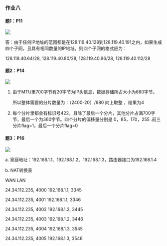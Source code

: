 ### 作业八

#### 题1：P11

![](https://gitee.com/hjx_world/PhotosSource/raw/master/img/QQ图片20200430225209.png)

答：由于任何IP地址的范围都是在128.119.40.128到128.119.40.191之内，如果生成四个子网，且具有相同数量的IP地址，则四个子网的格式应为：

128.119.40.64/28, 128.119.40.80/28, 128.119.40.96/28, 128.119.40.112/28 

#### 题2：P14

![](https://gitee.com/hjx_world/PhotosSource/raw/master/img/QQ图片20200430225148.png)

1. 由于MTU里700字节有20字节为IP头信息，数据存储所占大小为680字节。

   所以整体需要的分片数量为：（2400-20）/680 向上取整 ，结果为4

2. 每个分片里都会有标识号422，且除了最后一个分片，其他分片占满700字节，最后一个为360字节。四个分片的偏移量分别是 0，85，170，255 .前三分片flag=1，最后一个分片flag=0

#### 题3：P16

![](https://gitee.com/hjx_world/PhotosSource/raw/master/img/QQ图片20200430225242.png)

a. 家庭地址：192.168.1.1、192.168.1.2、192.168.1.3，路由器接口为192.168.1.4

b.     NAT转换表

WAN                                LAN

24.34.112.235, 4000   192.168.1.1, 3345 

24.34.112.235, 4001   192.168.1.1, 3346 

24.34.112.235, 4002   192.168.1.2, 3445 

24.34.112.235, 4003    192.168.1.2, 3446 

24.34.112.235, 4004    192.168.1.3, 3545 

24.34.112.235, 4005    192.168.1.3, 3546